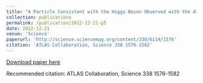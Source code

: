 ```yaml
---
title: "A Particle Consistent with the Higgs Boson Observed with the ATLAS Detector at the Large Hadron Collider"
collection: publications
permalink: /publication/2012-12-21-p5
date: 2012-12-21
venue: 'Science'
paperurl: 'http://science.sciencemag.org/content/338/6114/1576'
citation: 'ATLAS Collaboration, Science 338 1576-1582'
---
```

[Download paper here](http://science.sciencemag.org/content/338/6114/1576)

Recommended citation: ATLAS Collaboration, Science 338 1576-1582